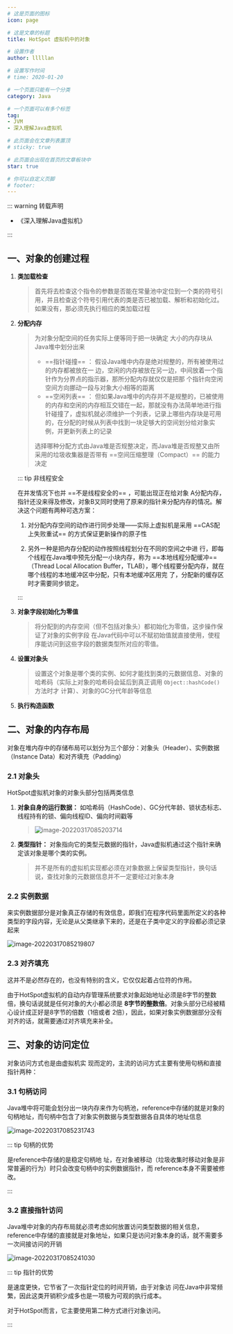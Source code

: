 ```yaml
---
# 这是页面的图标
icon: page

# 这是文章的标题
title: HotSpot 虚拟机中的对象

# 设置作者
author: lllllan

# 设置写作时间
# time: 2020-01-20

# 一个页面只能有一个分类
category: Java

# 一个页面可以有多个标签
tag:
- JVM
- 深入理解Java虚拟机

# 此页面会在文章列表置顶
# sticky: true

# 此页面会出现在首页的文章板块中
star: true

# 你可以自定义页脚
# footer: 
---
```




::: warning 转载声明

- 《深入理解Java虚拟机》

:::



## 一、对象的创建过程

1. **类加载检查**

   > 首先将去检查这个指令的参数是否能在常量池中定位到一个类的符号引用，并且检查这个符号引用代表的类是否已被加载、解析和初始化过。如果没有，那必须先执行相应的类加载过程

2. **分配内存**

   > 为对象分配空间的任务实际上便等同于把一块确定 大小的内存块从Java堆中划分出来
   >
   > - ==指针碰撞== ： 假设Java堆中内存是绝对规整的，所有被使用过的内存都被放在一 边，空闲的内存被放在另一边，中间放着一个指针作为分界点的指示器，那所分配内存就仅仅是把那 个指针向空闲空间方向挪动一段与对象大小相等的距离
   > - ==空闲列表== ： 但如果Java堆中的内存并不是规整的，已被使用的内存和空闲的内存相互交错在一起，那就没有办法简单地进行指针碰撞了，虚拟机就必须维护一个列表，记录上哪些内存块是可用的，在分配的时候从列表中找到一块足够大的空间划分给对象实例，并更新列表上的记录
   >
   > 选择哪种分配方式由Java堆是否规整决定，而Java堆是否规整又由所采用的垃圾收集器是否带有 ==空间压缩整理（Compact）== 的能力决定

   ::: tip 非线程安全

   在并发情况下也并 ==不是线程安全的== ，可能出现正在给对象 A分配内存，指针还没来得及修改，对象B又同时使用了原来的指针来分配内存的情况。解决这个问题有两种可选方案：

   1. 对分配内存空间的动作进行同步处理——实际上虚拟机是采用 ==CAS配上失败重试== 的方式保证更新操作的原子性

   2. 另外一种是把内存分配的动作按照线程划分在不同的空间之中进 行，即每个线程在Java堆中预先分配一小块内存，称为 ==本地线程分配缓冲== （Thread Local Allocation Buffer，TLAB），哪个线程要分配内存，就在哪个线程的本地缓冲区中分配，只有本地缓冲区用完 了，分配新的缓存区时才需要同步锁定。

   :::

3. **对象字段初始化为零值**

   > 将分配到的内存空间（但不包括对象头）都初始化为零值，这步操作保证了对象的实例字段 在Java代码中可以不赋初始值就直接使用，使程序能访问到这些字段的数据类型所对应的零值。

4. **设置对象头**

   > 设置这个对象是哪个类的实例、如何才能找到类的元数据信息、对象的哈希码（实际上对象的哈希码会延后到真正调用 `Object::hashCode()` 方法时才 计算）、对象的GC分代年龄等信息

5. **执行构造函数**



## 二、对象的内存布局

对象在堆内存中的存储布局可以划分为三个部分：对象头（Header）、实例数据（Instance Data）和对齐填充（Padding）



### 2.1 对象头

HotSpot虚拟机对象的对象头部分包括两类信息

1. **对象自身的运行数据：** 如哈希码（HashCode）、GC分代年龄、锁状态标志、线程持有的锁、偏向线程ID、偏向时间戳等

   > ![image-20220317085203714](README.assets/image-20220317085203714.png)

2. **类型指针：** 对象指向它的类型元数据的指针，Java虚拟机通过这个指针来确定该对象是哪个类的实例。

   > 并不是所有的虚拟机实现都必须在对象数据上保留类型指针，换句话说，查找对象的元数据信息并不一定要经过对象本身



### 2.2 实例数据

来实例数据部分是对象真正存储的有效信息，即我们在程序代码里面所定义的各种类型的字段内容，无论是从父类继承下来的，还是在子类中定义的字段都必须记录起来

![image-20220317085219807](README.assets/image-20220317085219807.png)



### 2.3 对齐填充

这并不是必然存在的，也没有特别的含义，它仅仅起着占位符的作用。

由于HotSpot虚拟机的自动内存管理系统要求对象起始地址必须是8字节的整数倍，换句话说就是任何对象的大小都必须是 **8字节的整数倍**。对象头部分已经被精心设计成正好是8字节的倍数（1倍或者 2倍），因此，如果对象实例数据部分没有对齐的话，就需要通过对齐填充来补全。



## 三、对象的访问定位

对象访问方式也是由虚拟机实 现而定的，主流的访问方式主要有使用句柄和直接指针两种：



### 3.1 句柄访问

Java堆中将可能会划分出一块内存来作为句柄池，reference中存储的就是对象的句柄地址，而句柄中包含了对象实例数据与类型数据各自具体的地址信息

![image-20220317085231743](README.assets/image-20220317085231743.png)

::: tip 句柄的优势

是reference中存储的是稳定句柄地 址，在对象被移动（垃圾收集时移动对象是非常普遍的行为）时只会改变句柄中的实例数据指针，而 reference本身不需要被修改。

:::



### 3.2 直接指针访问

Java堆中对象的内存布局就必须考虑如何放置访问类型数据的相关信息，reference中存储的直接就是对象地址，如果只是访问对象本身的话，就不需要多一次间接访问的开销

![image-20220317085241030](README.assets/image-20220317085241030.png)

::: tip 指针的优势

是速度更快，它节省了一次指针定位的时间开销，由于对象访 问在Java中非常频繁，因此这类开销积少成多也是一项极为可观的执行成本。

对于HotSpot而言，它主要使用第二种方式进行对象访问。

:::
